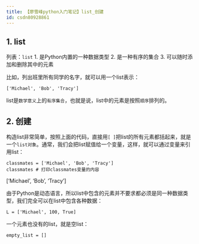 ```yaml
---
title: 【廖雪峰python入门笔记】list_创建
id: csdn80928861
---
```


## 1\. list

列表：`list`
1\. 是Python内置的一种数据类型
2\. 是一种有序的集合
3\. 可以随时添加和删除其中的元素

比如，列出班里所有同学的名字，就可以用一个list表示：

```
['Michael', 'Bob', 'Tracy']
```

list是`数学意义`上的`有序集合`，也就是说，list中的元素是按照`顺序`排列的。

## 2\. 创建

构造list非常简单，按照上面的代码，直接用`[ ]`把list的所有元素都括起来，就是一个`list对象`。通常，我们会把list赋值给一个变量，这样，就可以通过变量来引用list：

```
classmates = ['Michael', 'Bob', 'Tracy']
classmates # 打印classmates变量的内容
```

[‘Michael’, ‘Bob’, ‘Tracy’]

由于Python是动态语言，所以list中包含的元素并不要求都必须是同一种数据类型，我们完全可以在list中包含各种数据：

```
L = ['Michael', 100, True]
```

一个元素也没有的list，就是空list：

```
empty_list = []
```